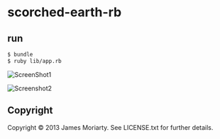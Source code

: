 # scorched-earth-rb

run
---

```bash
$ bundle
$ ruby lib/app.rb
```

![ScreenShot1](https://raw.github.com/jamesmoriarty/scorched-earth-rb/master/doc/screenshot-01.png)

![Screenshot2](https://raw.github.com/jamesmoriarty/scorched-earth-rb/master/doc/screenshot-02.png)

## Copyright
Copyright © 2013 James Moriarty. See LICENSE.txt for further details.

